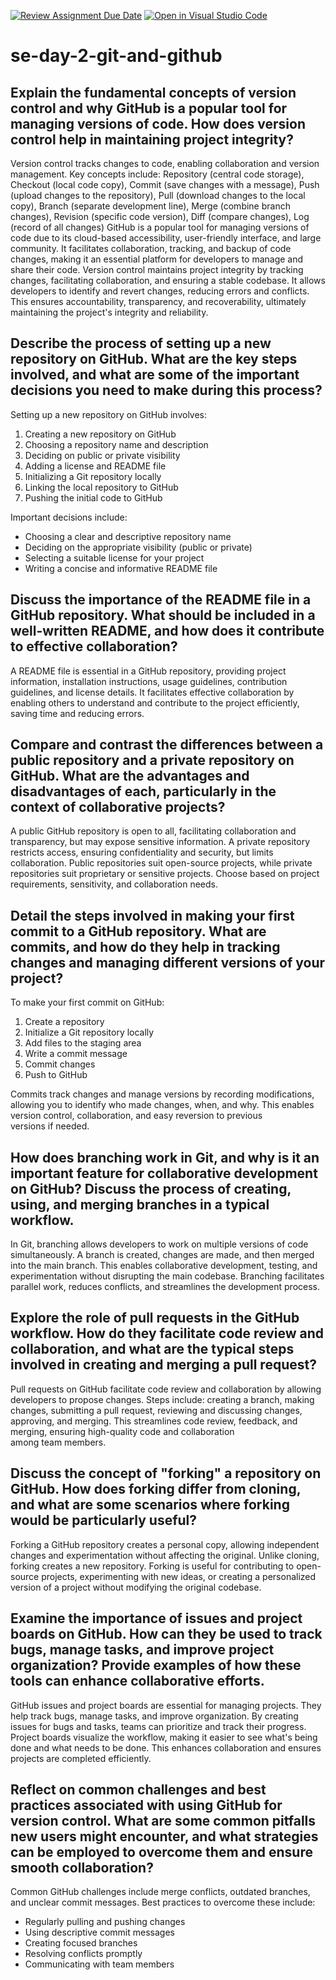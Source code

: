 [![Review Assignment Due Date](https://classroom.github.com/assets/deadline-readme-button-22041afd0340ce965d47ae6ef1cefeee28c7c493a6346c4f15d667ab976d596c.svg)](https://classroom.github.com/a/8wgCKhpZ)
[![Open in Visual Studio Code](https://classroom.github.com/assets/open-in-vscode-2e0aaae1b6195c2367325f4f02e2d04e9abb55f0b24a779b69b11b9e10269abc.svg)](https://classroom.github.com/online_ide?assignment_repo_id=15618836&assignment_repo_type=AssignmentRepo)
# se-day-2-git-and-github
## Explain the fundamental concepts of version control and why GitHub is a popular tool for managing versions of code. How does version control help in maintaining project integrity?
Version control tracks changes to code, enabling collaboration and version management. Key concepts include: Repository (central code storage), Checkout (local code copy), Commit (save changes with a message), Push (upload changes to the repository), Pull (download changes to the local copy), Branch (separate development line), Merge (combine branch changes), Revision (specific code version), Diff (compare changes), Log (record of all changes)
GitHub is a popular tool for managing versions of code due to its cloud-based accessibility, user-friendly interface, and large community. It facilitates collaboration, tracking, and backup of code changes, making it an essential platform for developers to manage and share their code.
Version control maintains project integrity by tracking changes, facilitating collaboration, and ensuring a stable codebase. It allows developers to identify and revert changes, reducing errors and conflicts. This ensures accountability, transparency, and recoverability, ultimately maintaining the project's integrity and reliability.


## Describe the process of setting up a new repository on GitHub. What are the key steps involved, and what are some of the important decisions you need to make during this process?
Setting up a new repository on GitHub involves:

1. Creating a new repository on GitHub
2. Choosing a repository name and description
3. Deciding on public or private visibility
4. Adding a license and README file
5. Initializing a Git repository locally
6. Linking the local repository to GitHub
7. Pushing the initial code to GitHub

Important decisions include:

- Choosing a clear and descriptive repository name
- Deciding on the appropriate visibility (public or private)
- Selecting a suitable license for your project
- Writing a concise and informative README file


## Discuss the importance of the README file in a GitHub repository. What should be included in a well-written README, and how does it contribute to effective collaboration?
A README file is essential in a GitHub repository, providing project information, installation instructions, usage guidelines, contribution guidelines, and license details. It facilitates effective collaboration by enabling others to understand and contribute to the project efficiently, saving time and reducing errors.

## Compare and contrast the differences between a public repository and a private repository on GitHub. What are the advantages and disadvantages of each, particularly in the context of collaborative projects?
A public GitHub repository is open to all, facilitating collaboration and transparency, but may expose sensitive information. A private repository restricts access, ensuring confidentiality and security, but limits collaboration. Public repositories suit open-source projects, while private repositories suit proprietary or sensitive projects. Choose based on project requirements, sensitivity, and collaboration needs.

## Detail the steps involved in making your first commit to a GitHub repository. What are commits, and how do they help in tracking changes and managing different versions of your project?
To make your first commit on GitHub:

1. Create a repository
2. Initialize a Git repository locally
3. Add files to the staging area
4. Write a commit message
5. Commit changes
6. Push to GitHub

Commits track changes and manage versions by recording modifications, allowing you to identify who made changes, when, and why. This enables version control, collaboration, and easy reversion to previous versions if needed.

## How does branching work in Git, and why is it an important feature for collaborative development on GitHub? Discuss the process of creating, using, and merging branches in a typical workflow.
In Git, branching allows developers to work on multiple versions of code simultaneously. A branch is created, changes are made, and then merged into the main branch. This enables collaborative development, testing, and experimentation without disrupting the main codebase. Branching facilitates parallel work, reduces conflicts, and streamlines the development process.

## Explore the role of pull requests in the GitHub workflow. How do they facilitate code review and collaboration, and what are the typical steps involved in creating and merging a pull request?
Pull requests on GitHub facilitate code review and collaboration by allowing developers to propose changes. Steps include: creating a branch, making changes, submitting a pull request, reviewing and discussing changes, approving, and merging. This streamlines code review, feedback, and merging, ensuring high-quality code and collaboration among team members.

## Discuss the concept of "forking" a repository on GitHub. How does forking differ from cloning, and what are some scenarios where forking would be particularly useful?
Forking a GitHub repository creates a personal copy, allowing independent changes and experimentation without affecting the original. Unlike cloning, forking creates a new repository. Forking is useful for contributing to open-source projects, experimenting with new ideas, or creating a personalized version of a project without modifying the original codebase.

## Examine the importance of issues and project boards on GitHub. How can they be used to track bugs, manage tasks, and improve project organization? Provide examples of how these tools can enhance collaborative efforts.
GitHub issues and project boards are essential for managing projects. They help track bugs, manage tasks, and improve organization. By creating issues for bugs and tasks, teams can prioritize and track their progress. Project boards visualize the workflow, making it easier to see what's being done and what needs to be done. This enhances collaboration and ensures projects are completed efficiently.

## Reflect on common challenges and best practices associated with using GitHub for version control. What are some common pitfalls new users might encounter, and what strategies can be employed to overcome them and ensure smooth collaboration?
Common GitHub challenges include merge conflicts, outdated branches, and unclear commit messages. Best practices to overcome these include:

- Regularly pulling and pushing changes
- Using descriptive commit messages
- Creating focused branches
- Resolving conflicts promptly
- Communicating with team members
